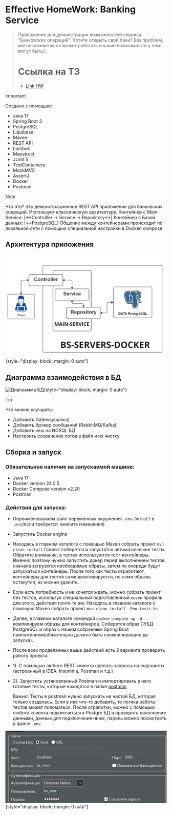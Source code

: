 # Effective HomeWork: Banking Service

> Приложение для демонстрации возможностей сервиса "Банковских операций". Хотите открыть свой банк? Без проблем, мы
> покажем как он может работать и какие возможности у него могут быть:).
>
>
> # Ссылка на ТЗ
> - [Link HW](https://github.com/Jon7even/java-banking-service/tree/main/docs/tasks/technical-task.md)


> [!IMPORTANT]
> Создано с помощью:
> - Java 17
> - Spring Boot 3
> - PostgreSQL
> - Liquibase
> - Maven
> - REST API
> - Lombok
> - Mapstruct
> - JUnit 5
> - TestContainers
> - MockMVC
> - AssertJ
> - Docker
> - Postman

> [!NOTE]
> Что это? Это демонстрационное REST API приложение для банковских операций. Использует классическую архитектуру.
> Контейнер c Main Service: [<->Controller -> Service -> Repository<->]
> Контейнер с Базой данных: [<->PostgreSQL]
> Общение между контейнерами происходит по локальной сети с помощью специальной настройки в Docker-compose

## Архитектура приложения

![Архитектура приложения на схеме](/docs/images/architecture.jpg){style="display: block; margin: 0 auto"}

## Диаграмма взаимодействия в БД

![Диаграмма БД](/docs/images/diagram.png){style="display: block; margin: 0 auto"}

> [!TIP]
> Что можно улучшить:
> - Добавить Gateway(шлюз)
> - Добавить брокер сообщений (RabbitMQ/Kafka)
> - Добавить кеш на NOSQL БД
> - Настроить сохранение логов в файл и их чистку

## Сборка и запуск

### Обязательное наличие на запускаемой машине:

- Java 17
- Docker version 24.0.5
- Docker Compose version v2.20
- Postman

### Действия для запуска:

- Переименовываем файл переменных окружения `.env.Default` в `.env`(если требуется, внесите изменения)
- Запустить Docker engine
- Находясь в главном каталоге с помощью Maven собрать проект `mvn clean install`
  Проект соберется и запустятся автоматические тесты. Обратите внимание, в тестах используются тест-контейнеры.
  Именно поэтому нужно запустить докер перед выполнением тестов, сначала загрузятся необходимые образы, затем по
  очереди будут запускаться контейнеры. После того как тесты отработают, контейнеры для тестов сами деактивируется,
  но сами образы останутся, их можно удалить.
- Если есть потребность и не хочется ждать, можно собрать проект без тестов, используя специальный подготовленный
  `maven` профиль для этого, действия почти те же:
  Находясь в главном каталоге с помощью Maven собрать проект `mvn clean install -Pno-tests-bs`
- Далее, в главном каталоге командой `docker-compose up -d` компилируем образы для контейнеров. Соберется образ СУБД
  PostgreSQL и образ с нашим собранным Spring Boot приложением(обязательно должно быть скомпилировано до запуска).
- После всех проделанных выше действий есть 2 варианта проверить работу проекта:
- 1). С помощью любого REST клиента сделать запросы на эндпоинты (встроенный в IDEA, Insomnia, Postman и т.д.)
- 2). Запустить установленный Postman и импортировать в него готовые тесты, которые находятся в папке
  [postman](/docs/postman/bs-main-service-spec.json)

  Важно! Тесты в postman нужно запускать на чистой БД, которая только создалась. Если в нее что-то добавить,
  то логика работы тестов может поломаться. После отработки, можно с помощью любого клиента подключиться к
  Postgre БД и проверить наполнение данными, данные для подключения ниже, пароль можно посмотреть в файле `.env`

![Подключение к БД через DBeaver](/docs/images/connection_bd_external.png){style="display: block; margin: 0 auto"}